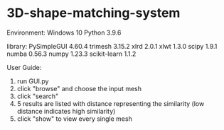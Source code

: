 # 3D-shape-matching-system

Environment:
Windows 10
Python 3.9.6

library:
PySimpleGUI      4.60.4
trimesh          3.15.2
xlrd             2.0.1
xlwt             1.3.0
scipy            1.9.1
numba            0.56.3
numpy            1.23.3
scikit-learn     1.1.2

User Guide:
1. run GUI.py
2. click "browse" and choose the input mesh
3. click "search"
4. 5 results are listed with distance representing the similarity (low distance indicates high similarity)
5. click "show" to view every single mesh
